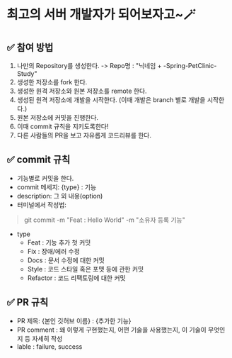 # 최고의 서버 개발자가 되어보자고~🪄

## ✅ 참여 방법
1. 나만의 Repository를 생성한다. -> Repo명 : "닉네임 + -Spring-PetClinic-Study"
2. 생성한 저장소를 fork 한다.
3. 생성한 원격 저장소와 원본 저장소를 remote 한다.
4. 생성된 원격 저장소에 개발을 시작한다. (이때 개발은 branch 별로 개발을 시작한다.)
5. 원본 저장소에 커밋을 진행한다.
6. 이때 commit 규칙을 지키도록한다!
7. 다른 사람들의 PR을 보고 자유롭게 코드리뷰를 한다.

## ✅ commit 규칙

- 기능별로 커밋을 한다.
- commit 메세지: {type} : 기능
- description: 그 외 내용(option)
- 터미널에서 작성법:

> git commit -m "Feat : Hello World" -m "소유자 등록 기능"

- type
  - Feat : 기능 추가 첫 커밋
  - Fix : 장애/에러 수정
  - Docs : 문서 수정에 대한 커밋
  - Style : 코드 스타일 혹은 포맷 등에 관한 커밋
  - Refactor : 코드 리팩토링에 대한 커밋
  
  
## ✅ PR 규칙
- PR 제목: {본인 깃허브 이름} : {추가한 기능}
- PR comment : 왜 이렇게 구현했는지, 어떤 기술을 사용했는지, 이 기술이 무엇인지 등 자세히 작성
- lable : failure, success
